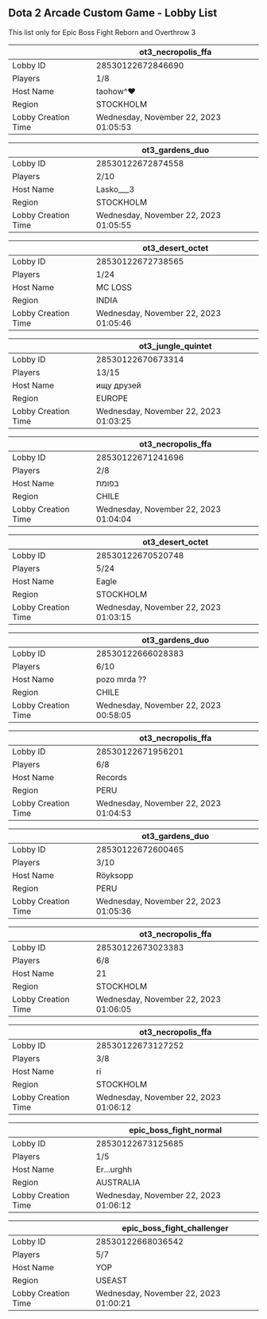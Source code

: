 ## Dota 2 Arcade Custom Game - Lobby List

This list only for Epic Boss Fight Reborn and Overthrow 3

|  | ot3_necropolis_ffa |
| ------ | ------ |
| Lobby ID | 28530122672846690 |
| Players | 1/8 |
| Host Name | taohow^♥ |
| Region | STOCKHOLM |
| Lobby Creation Time | Wednesday, November 22, 2023 01:05:53 |


|  | ot3_gardens_duo |
| ------ | ------ |
| Lobby ID | 28530122672874558 |
| Players | 2/10 |
| Host Name | Lasko___3 |
| Region | STOCKHOLM |
| Lobby Creation Time | Wednesday, November 22, 2023 01:05:55 |


|  | ot3_desert_octet |
| ------ | ------ |
| Lobby ID | 28530122672738565 |
| Players | 1/24 |
| Host Name | MC LOSS |
| Region | INDIA |
| Lobby Creation Time | Wednesday, November 22, 2023 01:05:46 |


|  | ot3_jungle_quintet |
| ------ | ------ |
| Lobby ID | 28530122670673314 |
| Players | 13/15 |
| Host Name | ищу друзей |
| Region | EUROPE |
| Lobby Creation Time | Wednesday, November 22, 2023 01:03:25 |


|  | ot3_necropolis_ffa |
| ------ | ------ |
| Lobby ID | 28530122671241696 |
| Players | 2/8 |
| Host Name | בפומת |
| Region | CHILE |
| Lobby Creation Time | Wednesday, November 22, 2023 01:04:04 |


|  | ot3_desert_octet |
| ------ | ------ |
| Lobby ID | 28530122670520748 |
| Players | 5/24 |
| Host Name | Eagle |
| Region | STOCKHOLM |
| Lobby Creation Time | Wednesday, November 22, 2023 01:03:15 |


|  | ot3_gardens_duo |
| ------ | ------ |
| Lobby ID | 28530122666028383 |
| Players | 6/10 |
| Host Name | pozo mrda ?? |
| Region | CHILE |
| Lobby Creation Time | Wednesday, November 22, 2023 00:58:05 |


|  | ot3_necropolis_ffa |
| ------ | ------ |
| Lobby ID | 28530122671956201 |
| Players | 6/8 |
| Host Name | Records |
| Region | PERU |
| Lobby Creation Time | Wednesday, November 22, 2023 01:04:53 |


|  | ot3_gardens_duo |
| ------ | ------ |
| Lobby ID | 28530122672600465 |
| Players | 3/10 |
| Host Name | Röyksopp |
| Region | PERU |
| Lobby Creation Time | Wednesday, November 22, 2023 01:05:36 |


|  | ot3_necropolis_ffa |
| ------ | ------ |
| Lobby ID | 28530122673023383 |
| Players | 6/8 |
| Host Name | 21 |
| Region | STOCKHOLM |
| Lobby Creation Time | Wednesday, November 22, 2023 01:06:05 |


|  | ot3_necropolis_ffa |
| ------ | ------ |
| Lobby ID | 28530122673127252 |
| Players | 3/8 |
| Host Name | ri |
| Region | STOCKHOLM |
| Lobby Creation Time | Wednesday, November 22, 2023 01:06:12 |


|  | epic_boss_fight_normal |
| ------ | ------ |
| Lobby ID | 28530122673125685 |
| Players | 1/5 |
| Host Name | Er...urghh |
| Region | AUSTRALIA |
| Lobby Creation Time | Wednesday, November 22, 2023 01:06:12 |


|  | epic_boss_fight_challenger |
| ------ | ------ |
| Lobby ID | 28530122668036542 |
| Players | 5/7 |
| Host Name | YOP |
| Region | USEAST |
| Lobby Creation Time | Wednesday, November 22, 2023 01:00:21 |


